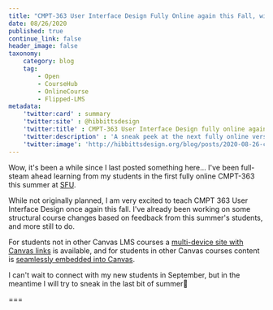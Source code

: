 ```yaml
---
title: "CMPT-363 User Interface Design Fully Online again this Fall, with Grav Open Course Hub"
date: 08/26/2020
published: true
continue_link: false
header_image: false
taxonomy:
    category: blog
    tag:
        - Open
        - CourseHub
        - OnlineCourse
        - Flipped-LMS
metadata:
    'twitter:card' : summary
    'twitter:site' : @hibbittsdesign
    'twitter:title' : CMPT-363 User Interface Design fully online again this fall, with Grav Open Course Hub
    'twitter:description' : 'A sneak peek at the next fully online version of CMPT-363 using the Grav Open Course Hub'
    'twitter:image': 'http://hibbittsdesign.org/blog/posts/2020-08-26-cmpt-363-fully-online-again-this-fall/screenshot.png'
---
```


Wow, it's been a while since I last posted something here... I've been full-steam ahead learning from my students in the first fully online CMPT-363 this summer at [SFU](https://www.sfu.ca/).

While not originally planned, I am very excited to teach CMPT 363 User Interface Design once again this fall. I've already been working on some structural course changes based on feedback from this summer's students, and more still to do.

For students not in other Canvas LMS courses a [multi-device site with Canvas links](https://paulhibbitts.net/cmpt-363/203/home) is available, and for students in other Canvas courses content is [seamlessly embedded into Canvas](https://canvas.sfu.ca/courses/56304).

I can't wait to connect with my new students in September, but in the meantime I will try to sneak in the last bit of summer🙂

===
